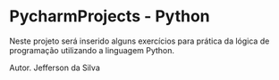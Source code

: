 # PycharmProjects - Python

Neste projeto será inserido alguns exercícios para prática da lógica de programação utilizando a linguagem Python.


Autor. Jefferson da Silva
